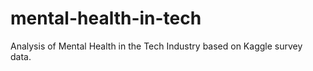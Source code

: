 # mental-health-in-tech
Analysis of Mental Health in the Tech Industry based on Kaggle survey data.
